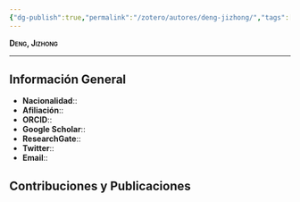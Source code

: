 ```yaml
---
{"dg-publish":true,"permalink":"/zotero/autores/deng-jizhong/","tags":["#autor","#researcher"]}
---
```



<span style="font-variant:small-caps; font-weight: bold;"> Deng, Jizhong </span>

---


## Información General

- **Nacionalidad**:: 
- **Afiliación**:: 
- **ORCID**:: 
- **Google Scholar**:: 
- **ResearchGate**:: 
- **Twitter**:: 
- **Email**::
  
## Contribuciones y Publicaciones






